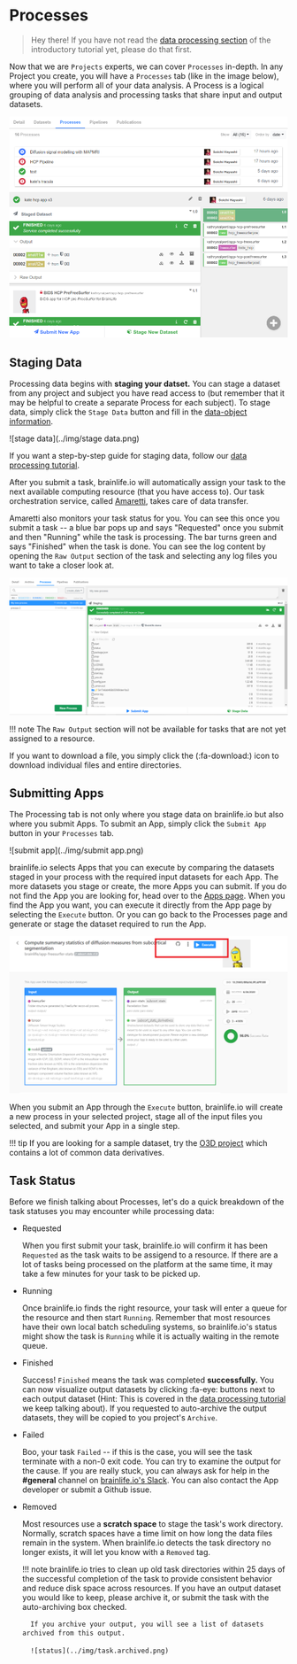 # Processes

> Hey there! If you have not read the [data processing section](/docs/user/tutorial/#data-processing) of the introductory tutorial yet, please do that first.

Now that we are `Projects` experts, we can cover `Processes` in-depth. In any Project you create, you will have a `Processes` tab (like in the image below), where you will perform all of your data analysis. A Process is a logical grouping of data analysis and processing tasks that share input and output datasets.

![processes](../img/processes.png)

## Staging Data 

Processing data begins with **staging your datset.** You can stage a dataset from any project and subject you have read access to (but remember that it may be helpful to create a separate Process for each subject). To stage data, simply click the `Stage Data` button and fill in the [data-object information](https://test.brainlife.io/docs/user/started/#brainlifeio-terms-to-know). 

![stage data](../img/stage data.png)

If you want a step-by-step guide for staging data, follow our [data processing tutorial](https://brainlife.io/docs/user/started/#data-processing).

After you submit a task, brainlife.io will automatically assign your task to the next available computing resource (that you have access to). Our task orchestration service, called [Amaretti](https://github.com/brainlife/amaretti), takes care of data transfer. 

Amaretti also monitors your task status for you. You can see this once you submit a task -- a blue bar pops up and says "Requested" once you submit and then "Running" while the task is processing. The bar turns green and says "Finished" when the task is done. You can see the log content by opening the `Raw Output` section of the task and selecting any log files you want to take a closer look at.

![rawoutput](../img/raw.output.png)

!!! note
    The `Raw Output` section will not be available for tasks that are not yet assigned to a resource.

If you want to download a file, you simply click the (:fa-download:) icon to download individual files and entire directories.

## Submitting Apps

The Processing tab is not only where you stage data on brainlife.io but also where you submit Apps. To submit an App, simply click the `Submit App` button in your `Processes` tab. 

![submit app](../img/submit app.png)

brainlife.io selects Apps that you can execute by comparing the datasets staged in your process with the required input datasets for each App. The more datasets you stage or create, the more Apps you can submit. If you do not find the App you are looking for, head over to the [Apps page](https://brainlife.io/apps). When you find the App you want, you can execute it directly from the App page by selecting the `Execute` button. Or you can go back to the Processes page and generate or stage the dataset required to run the App.

![app.execute](../img/app.execute.png)

When you submit an App through the `Execute` button, brainlife.io will create a new process in your selected project, stage all of the input files you selected, and submit your App in a single step.

!!! tip
    If you are looking for a sample dataset, try the [O3D project](https://doi.org/10.25663/bl.p.3) which contains a lot of common data derivatives.
    
## Task Status

Before we finish talking about Processes, let's do a quick breakdown of the task statuses you may encounter while processing data:

* Requested

    When you first submit your task, brainlife.io will confirm it has been `Requested` as the task waits to be assigend to a resource. If there are a lot of tasks being processed on the platform at the same time, it may take a few minutes for your task to be picked up.

* Running

    Once brainlife.io finds the right resource, your task will enter a queue for the resource and then start `Running`. Remember that most resources have their own local batch scheduling systems, so brainlife.io's status might show the task is `Running` while it is actually waiting in the remote queue.

* Finished

    Success! `Finished` means the task was completed **successfully.** You can now visualize output datasets by clicking :fa-eye: buttons next to each output dataset (Hint: This is covered in the [data processing tutorial](https://brainlife.io/docs/user/started/#data-processing) we keep talking about). If you requested to auto-archive the output datasets, they will be copied to you project's `Archive`.

* Failed

    Boo, your task `Failed` -- if this is the case, you will see the task terminate with a non-0 exit code. You can try to examine the output for the cause. If you are really stuck, you can always ask for help in the **#general** channel on [brainlife.io's Slack](https://test.brainlife.io/docs/contact/). You can also contact the App developer or submit a Github issue.

* Removed

    Most resources use a **scratch space** to stage the task's work directory. Normally, scratch spaces have a time limit on how long the data files remain in the system. When brainlife.io detects the task directory no longer exists, it will let you know with a `Removed` tag.

    !!! note
        brainlife.io tries to clean up old task directories within 25 days of the successful completion of the task to provide consistent behavior and reduce disk space across resources. If you have an output dataset you would like to keep, please archive it, or submit the task with the auto-archiving box checked.

        If you archive your output, you will see a list of datasets archived from this output.

        ![status](../img/task.archived.png)

